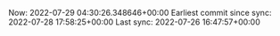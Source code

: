 Now: 2022-07-29 04:30:26.348646+00:00 Earliest commit since sync: 2022-07-28 17:58:25+00:00 Last sync: 2022-07-26 16:47:57+00:00
